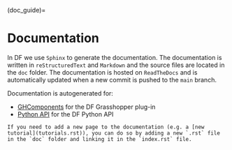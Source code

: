 (doc_guide)=
# Documentation

In DF we use `Sphinx` to generate the documentation. The documentation is written in `reStructuredText` and `Markdown` and the source files are located in the `doc` folder. The documentation is hosted on `ReadTheDocs` and is automatically updated when a new commit is pushed to the `main` branch.

Documentation is autogenerated for:

- [GHComponents](gh_components.rst) for the  DF Grasshopper plug-in
- [Python API](diffCheck_PythonAPI) for the DF Python API


```{note}
If you need to add a new page to the documentation (e.g. a [new tutorial](tutorials.rst)), you can do so by adding a new `.rst` file in the `doc` folder and linking it in the `index.rst` file.
